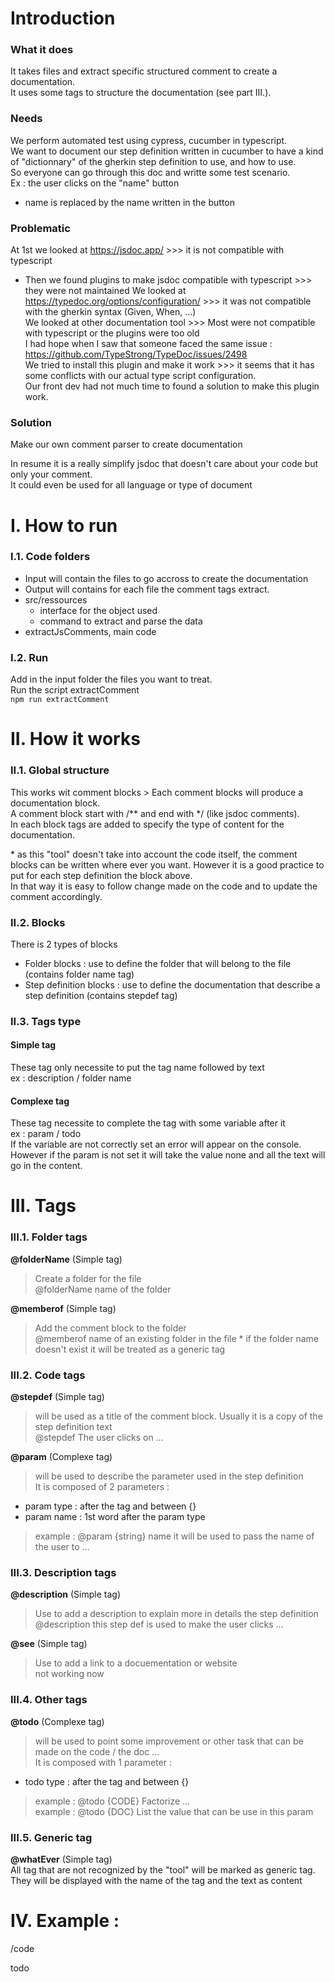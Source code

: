 
# Introduction
### What it does  
It takes files and extract specific structured comment to create a documentation.<br />
It uses some tags to structure the documentation (see part III.).

### Needs
We perform automated test using cypress, cucumber in typescript.<br />
We want to document our step definition written in cucumber to have a kind of "dictionnary" of the gherkin step definition to use, and how to use.<br />
So everyone can go through this doc and writte some test scenario.<br />
Ex : the user clicks on the "name" button 
* name is replaced by the name written in the button

### Problematic
At 1st we looked at https://jsdoc.app/  >>> it is not compatible with typescript
* Then we found plugins to make jsdoc compatible with typescript >>> they were not maintained
We looked at https://typedoc.org/options/configuration/ >>> it was not compatible with the gherkin syntax (Given, When, ...)<br />
We looked at other documentation tool >>> Most were not compatible with typescript or the plugins were too old<br />
I had hope when I saw that someone faced the same issue : https://github.com/TypeStrong/TypeDoc/issues/2498<br />
We tried to install this plugin and make it work >>> it seems that it has some conflicts with our actual type script configuration.<br />
Our front dev had not much time to found a solution to make this plugin work.<br />

### Solution

Make our own comment parser to create documentation

In resume it is a really simplify jsdoc that doesn't care about your code but only your comment.<br />
It could even be used for all language or type of document


# I. How to run 
### I.1. Code folders
* Input will contain the files to go accross to create the documentation
* Output will contains for each file the comment tags extract.
* src/ressources
  * interface for the object used
  * command to extract and parse the data
* extractJsComments, main code

### I.2. Run 
Add in the input folder the files you want to treat.<br />
Run the script extractComment <br/>
`npm run extractComment`


# II. How it works
### II.1. Global structure
This works wit comment blocks > Each comment blocks will produce a documentation block.<br />
A comment block start with /** and end with */ (like jsdoc comments).<br />
In each block tags are added to specify the type of content for the documentation.<br />

\* as this "tool" doesn't take into account the code itself, the comment blocks can be written where ever you want. However it is a good practice to put for each step definition the block above.<br />
In that way it is easy to follow change made on the code and to update the comment accordingly.

### II.2. Blocks
There is 2 types of blocks 
* Folder blocks : use to define the folder that will belong to the file (contains folder name tag)
* Step definition blocks : use to define the documentation that describe a step definition (contains stepdef tag)


### II.3. Tags type
#### Simple tag
These tag only necessite to put the tag name followed by text <br />
ex : description / folder name 

#### Complexe tag
These tag necessite to complete the tag with some variable after it<br />
ex : param / todo<br />
If the variable are not correctly set an error will appear on the console. However if the param is not set it will take the value none and all the text will go in the content.<br />

# III. Tags
### III.1. Folder tags
**@folderName** (Simple tag)
> Create a folder for the file<br /> 
> @folderName name of the folder 

**@memberof** (Simple tag)
> Add the comment block to the folder <br /> 
> @memberof name of an existing folder in the file
\* if the folder name doesn't exist it will be treated as a generic tag 

### III.2. Code tags
**@stepdef** (Simple tag)
> will be used as a title of the comment block. Usually it is a copy of the step definition text<br /> 
> @stepdef The user clicks on ... 

**@param** (Complexe tag)
> will be used to describe the parameter used in the step definition <br />
> It is composed of 2 parameters :

* param type : after the tag and between {}
* param name : 1st word after the param type

> example : @param {string} name it will be used to pass the name of the user to ...


### III.3. Description tags
**@description** (Simple tag)
> Use to add a description to explain more in details the step definition<br /> 
> @description this step def is used to make the user clicks ...

**@see** (Simple tag)
> Use to add a link to a docuementation or website<br /> 
> not working now

### III.4. Other tags
**@todo** (Complexe tag)
> will be used to point some improvement or other task that can be made on the code / the doc ...<br />
> It is composed with 1 parameter :

* todo type : after the tag and between {}

> example : @todo {CODE} Factorize ...<br />
> example : @todo {DOC} List the value that can be use in this param

### III.5. Generic tag 
**@whatEver** (Simple tag)<br />
All tag that are not recognized by the "tool" will be marked as generic tag.<br />
They will be displayed with the name of the tag and the text as content


# IV. Example : 
/code







todo
